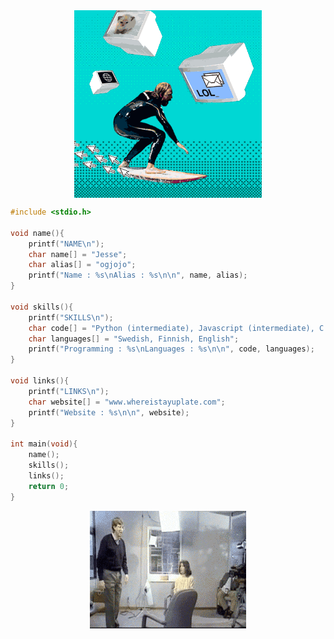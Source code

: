 <div align=center>
	<img width="300" alt="GIF" align="center" src="https://github.com/ogjojo/ogjojo/blob/main/static/surfingtheweb.gif">
</div>

```c
#include <stdio.h>

void name(){
	printf("NAME\n");
	char name[] = "Jesse";
	char alias[] = "ogjojo";
	printf("Name : %s\nAlias : %s\n\n", name, alias);
}

void skills(){
	printf("SKILLS\n");
	char code[] = "Python (intermediate), Javascript (intermediate), C (noob)";
	char languages[] = "Swedish, Finnish, English";
	printf("Programming : %s\nLanguages : %s\n\n", code, languages);
}

void links(){
	printf("LINKS\n");
	char website[] = "www.whereistayuplate.com";
	printf("Website : %s\n\n", website);
}

int main(void){
	name();
	skills();
	links();
	return 0;
}
```

<div align=center>
	<img width="250" alt="GIF" align="center" src="https://github.com/ogjojo/ogjojo/blob/main/static/peakperformance.gif">
</div>
